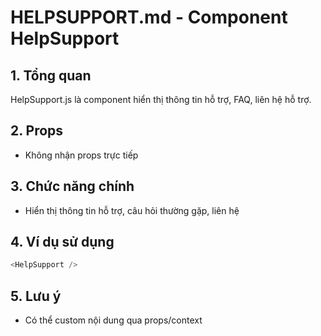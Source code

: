 # HELPSUPPORT.md - Component HelpSupport

## 1. Tổng quan
HelpSupport.js là component hiển thị thông tin hỗ trợ, FAQ, liên hệ hỗ trợ.

## 2. Props
- Không nhận props trực tiếp

## 3. Chức năng chính
- Hiển thị thông tin hỗ trợ, câu hỏi thường gặp, liên hệ

## 4. Ví dụ sử dụng
```js
<HelpSupport />
```

## 5. Lưu ý
- Có thể custom nội dung qua props/context